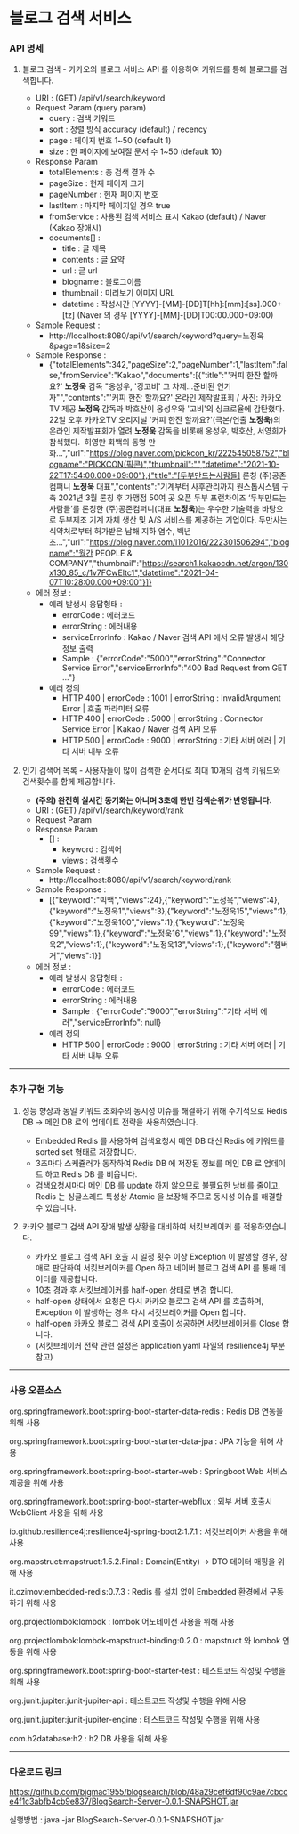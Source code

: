 # 블로그 검색 서비스

### API 명세
1. 블로그 검색 - 카카오의 블로그 서비스 API 를 이용하여 키워드를 통해 블로그를 검색합니다.
   * URI : (GET) /api/v1/search/keyword
   * Request Param (query param)
     * query : 검색 키워드
     * sort : 정렬 방식 accuracy (default) / recency
     * page : 페이지 번호 1~50 (default 1)
     * size : 한 페이지에 보여질 문서 수 1~50 (default 10)
   * Response Param
      * totalElements : 총 검색 결과 수
      * pageSize : 현재 페이지 크기
      * pageNumber : 현재 페이지 번호
      * lastItem : 마지막 페이지일 경우 true
      * fromService : 사용된 검색 서비스 표시 Kakao (default) / Naver (Kakao 장애시)
      * documents[] :
        * title : 글 제목
        * contents : 글 요약
        * url : 글 url
        * blogname : 블로그이름
        * thumbnail : 미리보기 이미지 URL
        * datetime : 작성시간 [YYYY]-[MM]-[DD]T[hh]:[mm]:[ss].000+[tz] (Naver 의 경우 [YYYY]-[MM]-[DD]T00:00.000+09:00)
   * Sample Request :
     * http://localhost:8080/api/v1/search/keyword?query=노정욱&page=1&size=2
   * Sample Response : 
     * {"totalElements":342,"pageSize":2,"pageNumber":1,"lastItem":false,"fromService":"Kakao","documents":[{"title":"&#39;커피 한잔 할까요?&#39; <b>노정욱</b> 감독 &#34;옹성우, &#39;강고비&#39; 그 차제…준비된 연기자&#34;","contents":"&#39;커피 한잔 할까요?&#39; 온라인 제작발표회 / 사진: 카카오TV 제공 <b>노정욱</b> 감독과 박호산이 옹성우와 &#39;고비&#39;의 싱크로율에 감탄했다. ​ 22일 오후 카카오TV 오리지널 &#39;커피 한잔 할까요?&#39;(극본/연출 <b>노정욱</b>)의 온라인 제작발표회가 열려 <b>노정욱</b> 감독을 비롯해 옹성우, 박호산, 서영희가 참석했다. ​ 허영만 화백의 동명 만화...","url":"https://blog.naver.com/pickcon_kr/222545058752","blogname":"PICKCON(픽콘)","thumbnail":"","datetime":"2021-10-22T17:54:00.000+09:00"},{"title":"[두부만드는사람들] 론칭 (주)공존컴퍼니 <b>노정욱</b> 대표","contents":"기계부터 사후관리까지 원스톱시스템 구축 2021년 3월 론칭 후 가맹점 50여 곳 오픈 ​ 두부 프랜차이즈 ‘두부만드는사람들’를 론칭한 (주)공존컴퍼니(대표 <b>노정욱</b>)는 우수한 기술력을 바탕으로 두부제조 기계 자체 생산 및 A/S 서비스를 제공하는 기업이다. 두만사는 식약처로부터 허가받은 남해 지하 염수, 백년초...","url":"https://blog.naver.com/l1012016/222301506294","blogname":"월간 PEOPLE & COMPANY","thumbnail":"https://search1.kakaocdn.net/argon/130x130_85_c/1v7FCwEltc1","datetime":"2021-04-07T10:28:00.000+09:00"}]}
   * 에러 정보 : 
     * 에러 발생시 응답형태 :  
       * errorCode : 에러코드
       * errorString : 에러내용
       * serviceErrorInfo : Kakao / Naver 검색 API 에서 오류 발생시 해당 정보 출력
       * Sample : {"errorCode":"5000","errorString":"Connector Service Error","serviceErrorInfo":"400 Bad Request from GET ..."}
     * 에러 정의
       * HTTP 400 | errorCode : 1001 | errorString : InvalidArgument Error | 호출 파라미터 오류
       * HTTP 400 | errorCode : 5000 | errorString : Connector Service Error | Kakao / Naver 검색 API 오류
       * HTTP 500 | errorCode : 9000 | errorString : 기타 서버 에러 | 기타 서버 내부 오류

2. 인기 검색어 목록 - 사용자들이 많이 검색한 순서대로 최대 10개의 검색 키워드와 검색횟수를 함께 제공합니다.
   * **(주의) 완전히 실시간 동기화는 아니며 3초에 한번 검색순위가 반영됩니다.**
   * URI : (GET) /api/v1/search/keyword/rank
   * Request Param
   * Response Param
      * [] :
         * keyword : 검색어
         * views : 검색횟수
   * Sample Request :
     * http://localhost:8080/api/v1/search/keyword/rank
   * Sample Response :
     * [{"keyword":"빅맥","views":24},{"keyword":"노정욱","views":4},{"keyword":"노정욱1","views":3},{"keyword":"노정욱15","views":1},{"keyword":"노정욱100","views":1},{"keyword":"노정욱99","views":1},{"keyword":"노정욱16","views":1},{"keyword":"노정욱2","views":1},{"keyword":"노정욱13","views":1},{"keyword":"햄버거","views":1}]
   * 에러 정보 :
      * 에러 발생시 응답형태 :
         * errorCode : 에러코드
         * errorString : 에러내용
         * Sample : {"errorCode":"9000","errorString":"기타 서버 에러","serviceErrorInfo": null}
      * 에러 정의
         * HTTP 500 | errorCode : 9000 | errorString : 기타 서버 에러 | 기타 서버 내부 오류


***

### 추가 구현 기능

1. 성능 향상과 동일 키워드 조회수의 동시성 이슈를 해결하기 위해 주기적으로 Redis DB -> 메인 DB 로의 업데이트 전략을 사용하였습니다.  
   * Embedded Redis 를 사용하여 검색요청시 메인 DB 대신 Redis 에 키워드를 sorted set 형태로 저장합니다.
   * 3초마다 스케쥴러가 동작하여 Redis DB 에 저장된 정보를 메인 DB 로 업데이트 하고 Redis DB 를 비웁니다.
   * 검색요청시마다 메인 DB 를 update 하지 않으므로 불필요한 낭비를 줄이고, Redis 는 싱글스레드 특성상 Atomic 을 보장해 주므로 동시성 이슈를 해결할 수 있습니다.

2. 카카오 블로그 검색 API 장애 발생 상황을 대비하여 서킷브레이커 를 적용하였습니다.
   * 카카오 블로그 검색 API 호출 시 일정 횟수 이상 Exception 이 발생할 경우, 장애로 판단하여 서킷브레이커를 Open 하고 네이버 블로그 검색 API 를 통해 데이터를 제공합니다.
   * 10초 경과 후 서킷브레이커를 half-open 상태로 변경 합니다.
   * half-open 상태에서 요청은 다시 카카오 블로그 검색 API 를 호출하며, Exception 이 발생하는 경우 다시 서킷브레이커를 Open 합니다.
   * half-open 카카오 블로그 검색 API 호출이 성공하면 서킷브레이커를 Close 합니다.
   * (서킷브레이커 전략 관련 설정은 application.yaml 파일의 resilience4j 부분 참고)

***

### 사용 오픈소스

org.springframework.boot:spring-boot-starter-data-redis : Redis DB 연동을 위해 사용

org.springframework.boot:spring-boot-starter-data-jpa : JPA 기능을 위해 사용

org.springframework.boot:spring-boot-starter-web : Springboot Web 서비스 제공을 위해 사용

org.springframework.boot:spring-boot-starter-webflux : 외부 서버 호출시 WebClient 사용을 위해 사용 

io.github.resilience4j:resilience4j-spring-boot2:1.7.1 : 서킷브레이커 사용을 위해 사용

org.mapstruct:mapstruct:1.5.2.Final : Domain(Entity) -> DTO 데이터 매핑을 위해 사용

it.ozimov:embedded-redis:0.7.3 : Redis 를 설치 없이 Embedded 환경에서 구동하기 위해 사용

org.projectlombok:lombok : lombok 어노테이션 사용을 위해 사용

org.projectlombok:lombok-mapstruct-binding:0.2.0 : mapstruct 와 lombok 연동을 위해 사용

org.springframework.boot:spring-boot-starter-test : 테스트코드 작성및 수행을 위해 사용

org.junit.jupiter:junit-jupiter-api : 테스트코드 작성및 수행을 위해 사용

org.junit.jupiter:junit-jupiter-engine : 테스트코드 작성및 수행을 위해 사용

com.h2database:h2 : h2 DB 사용을 위해 사용

***
### 다운로드 링크
https://github.com/bigmac1955/blogsearch/blob/48a29cef6df90c9ae7cbcce4f1c3abfb4cb9e837/BlogSearch-Server-0.0.1-SNAPSHOT.jar

실행방법 : java -jar BlogSearch-Server-0.0.1-SNAPSHOT.jar

